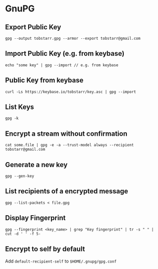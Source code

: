 # GnuPG

## Export Public Key

	gpg --output tobstarr.gpg --armor --export tobstarr@gmail.com

## Import Public Key (e.g. from keybase)

	echo "some key" | gpg --import // e.g. from keybase

## Public Key from keybase

	curl -Ls https://keybase.io/tobstarr/key.asc | gpg --import

## List Keys

	gpg -k

## Encrypt a stream without confirmation

	cat some.file | gpg -e -a --trust-model always --recipient tobstarr@gmail.com

## Generate a new key

	gpg --gen-key

## List recipients of a encrypted message

	gpg --list-packets < file.gpg

## Display Fingerprint

	gpg --fingerprint <key_name> | grep "Key fingerprint" | tr -s " " | cut -d ' ' -f 5-

## Encrypt to self by default

Add `default-recipient-self` to `$HOME/.gnupg/gpg.conf`
